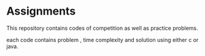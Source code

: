 # Assignments
This repository contains codes of competition as well as practice problems.

each code contains problem , time complexity and solution using either c or java.
